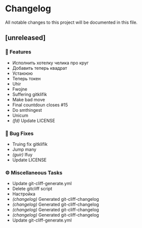 # Changelog

All notable changes to this project will be documented in this file.

## [unreleased]

### 🚀 Features

- Исполнить хотелку челика про круг
- Добавить теперь квадрат
- Устаююю
- Теперь токен
- Uhir
- Fwojne
- Suffering gitklifik
- Make bad move
- Final countdoun closes #15
- Do smthingest
- Unicum
- *(fd)* Update LICENSE

### 🐛 Bug Fixes

- Truing fix gitklifik
- Jump many
- *(guir)* Ifuy
- Update LICENSE

### ⚙️ Miscellaneous Tasks

- Update git-cliff-generate.yml
- Delete gitcliff script
- Настройка
- *(changelog)* Generated git-cliff-changelog
- *(changelog)* Generated git-cliff-changelog
- *(changelog)* Generated git-cliff-changelog
- *(changelog)* Generated git-cliff-changelog
- Update git-cliff-generate.yml

<!-- generated by git-cliff -->
